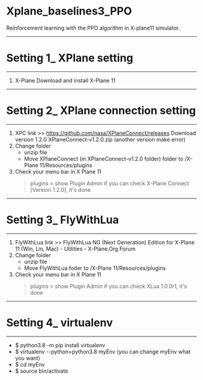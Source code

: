# Xplane_baselines3_PPO
Reinforcement learning with the PPO algorithm in X-plane11 simulator.

---------------------------------------------
# Setting 1_ XPlane setting
---------------------------------------------
1. X-Plane
   Download and install X-Plane 11
   
---------------------------------------------
# Setting 2_ XPlane connection setting
---------------------------------------------
1. XPC
   link >> https://github.com/nasa/XPlaneConnect/releases
   Download version 1.2.0 XPlaneConnect-v1.2.0.zip (another version make error)
2. Change folder
   - unzip file
   - Move XPlaneConnect (in XPlaneConnect-v1.2.0 folder) folder to /X-Plane 11/Resources/plugins
3. Check your menu bar in X Plane 11
    > plugins > show Plugin Admin
    if you can check X-Plane Connect [Version 1.2.0], it's done

---------------------------------------------
# Setting 3_ FlyWithLua
---------------------------------------------
1. FlyWithLua
   link >> FlyWithLua NG (Next Generation) Edition for X-Plane 11 (Win, Lin, Mac) - Utilities - X-Plane.Org Forum
2. Change folder
   - unzip file
   - Move FlyWithLua foder to /X-Plane 11/Resources/plugins
3. Check your menu bar in X Plane 11
    > plugins > show Plugin Admin
    if you can check XLua 1.0.0r1, it's done

---------------------------------------------
# Setting 4_ virtualenv
---------------------------------------------
- $ python3.8 -m pip install virtualenv
- $ virtualenv --python=python3.8 myEnv (you can change myEnv what you want)
- $ cd myEnv
- $ source bin/activate

